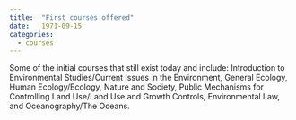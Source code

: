 ```yaml
---
title:  "First courses offered"
date:   1971-09-15
categories:
  - courses
---
```


Some of the initial courses that still exist today and include: Introduction to Environmental Studies/Current Issues in the Environment, General Ecology, Human Ecology/Ecology, Nature and Society, Public Mechanisms for Controlling Land Use/Land Use and Growth Controls, Environmental Law, and Oceanography/The Oceans.
